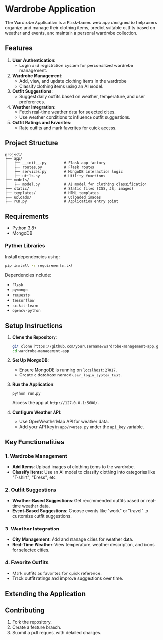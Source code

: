 # Wardrobe  Application

The Wardrobe Application is a Flask-based web app designed to help users organize and manage their clothing items, predict suitable outfits based on weather and events, and maintain a personal wardrobe collection.

## Features

1. **User Authentication**:
   - Login and registration system for personalized wardrobe management.
2. **Wardrobe Management**:
   - Add, view, and update clothing items in the wardrobe.
   - Classify clothing items using an AI model.
3. **Outfit Suggestions**:
   - Suggest daily outfits based on weather, temperature, and user preferences.
4. **Weather Integration**:
   - Fetch real-time weather data for selected cities.
   - Use weather conditions to influence outfit suggestions.
5. **Outfit Ratings and Favorites**:
   - Rate outfits and mark favorites for quick access.

## Project Structure

```
project/
├── app/
│   ├── __init__.py        # Flask app factory
│   ├── routes.py          # Flask routes
│   ├── services.py        # MongoDB interaction logic
│   ├── utils.py           # Utility functions
├── models/
│   ├── model.py           # AI model for clothing classification
├── static/                # Static files (CSS, JS, images)
├── templates/             # HTML templates
├── uploads/               # Uploaded images
├── run.py                 # Application entry point
```

## Requirements

- Python 3.8+
- MongoDB

### Python Libraries
Install dependencies using:
```bash
pip install -r requirements.txt
```

Dependencies include:
- `Flask`
- `pymongo`
- `requests`
- `tensorflow`
- `scikit-learn`
- `opencv-python`

## Setup Instructions

1. **Clone the Repository**:
   ```bash
   git clone https://github.com/yourusername/wardrobe-management-app.git
   cd wardrobe-management-app
   ```

2. **Set Up MongoDB**:
   - Ensure MongoDB is running on `localhost:27017`.
   - Create a database named `user_login_system_test`.

3. **Run the Application**:
   ```bash
   python run.py
   ```
   Access the app at `http://127.0.0.1:5000/`.

4. **Configure Weather API**:
   - Use OpenWeatherMap API for weather data.
   - Add your API key in `app/routes.py` under the `api_key` variable.

## Key Functionalities

### 1. Wardrobe Management
- **Add Items**:
  Upload images of clothing items to the wardrobe.
- **Classify Items**:
  Use an AI model to classify clothing into categories like "T-shirt", "Dress", etc.

### 2. Outfit Suggestions
- **Weather-Based Suggestions**:
  Get recommended outfits based on real-time weather data.
- **Event-Based Suggestions**:
  Choose events like "work" or "travel" to customize outfit suggestions.

### 3. Weather Integration
- **City Management**:
  Add and manage cities for weather data.
- **Real-Time Weather**:
  View temperature, weather description, and icons for selected cities.

### 4. Favorite Outfits
- Mark outfits as favorites for quick reference.
- Track outfit ratings and improve suggestions over time.

## Extending the Application

## Contributing

1. Fork the repository.
2. Create a feature branch.
3. Submit a pull request with detailed changes.


